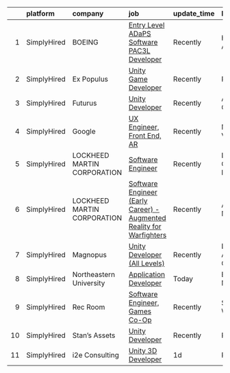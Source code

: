 

|    | platform    | company                     | job                                                                                                                                                                              | update_time   | location                  |
|---:|:------------|:----------------------------|:---------------------------------------------------------------------------------------------------------------------------------------------------------------------------------|:--------------|:--------------------------|
|  1 | SimplyHired | BOEING                      | [Entry Level ADaPS Software PAC3L Developer](https://www.simplyhired.com/job/vzZU3sgEK8k1BO55GWxu0SogtWZJ9Zi9HPRYXfkRs8fdHcp2eUBWqg?q=unity+developer)                           | Recently      | Huntsville, AL            |
|  2 | SimplyHired | Ex Populus                  | [Unity Game Developer](https://www.simplyhired.com/job/kixPF0Chv28ZsqivZGEdGm-8dLSw06Fi2pxSrWO6vE3z37Vvt7pKyQ?q=unity+developer)                                                 | Recently      | Remote                    |
|  3 | SimplyHired | Futurus                     | [Unity Developer](https://www.simplyhired.com/job/RyXOZNkAw3vAkgZw4JLhL9StE7Hjfr5gPi3g0rWJFVp9s8VpZ-IVJQ?q=unity+developer)                                                      | Recently      | Atlanta, GA               |
|  4 | SimplyHired | Google                      | [UX Engineer, Front End, AR](https://www.simplyhired.com/job/MT11ThdpkYChRJqs18_BxsUEdF4oC4xkXdi6tjG_Lsn5ngy6KI0Tuw?q=unity+developer)                                           | Recently      | Mountain View, CA         |
|  5 | SimplyHired | LOCKHEED MARTIN CORPORATION | [Software Engineer](https://www.simplyhired.com/job/DJ8bzG8Y46l4TLLZG3kH3R7UNfr6W6qaQqb-9hAbUzqecWYzb3aIPQ?q=unity+developer)                                                    | Recently      | Littleton, CO +1 location |
|  6 | SimplyHired | LOCKHEED MARTIN CORPORATION | [Software Engineer (Early Career) - Augmented Reality for Warfighters](https://www.simplyhired.com/job/SIwiTDUQIlj4P7SCKQt7aGB78UYMCSS03q14w0tnTgRn7-M-nkp9Fg?q=unity+developer) | Recently      | Andover, MA               |
|  7 | SimplyHired | Magnopus                    | [Unity Developer (All Levels)](https://www.simplyhired.com/job/vPypX05jFCjXy9ymS1tlMhP8Zpx81wwzBDbU2anSTS_WypcGgAQCYg?q=unity+developer)                                         | Recently      | Los Angeles, CA           |
|  8 | SimplyHired | Northeastern University     | [Application Developer](https://www.simplyhired.com/job/ODIZlluUq1YSPgbuo1GYANKEOH_4WJbasTJE0MJecrdEkHG_3p6G9w?q=unity+developer)                                                | Today         | Boston, MA                |
|  9 | SimplyHired | Rec Room                    | [Software Engineer, Games Co-Op](https://www.simplyhired.com/job/tsMnX4FORHtr_1HvCK7McBg0JLIlFwUtxMNJqMtlHuZiFyB6irYbUA?q=unity+developer)                                       | Recently      | Seattle, WA               |
| 10 | SimplyHired | Stan’s Assets               | [Unity Developer](https://www.simplyhired.com/job/vvkV08_0CTIqpt6iAKjl2incLTrTQzinKDZ85wrS6q8EIhMWhjptKg?q=unity+developer)                                                      | Recently      | Remote                    |
| 11 | SimplyHired | i2e Consulting              | [Unity 3D Developer](https://www.simplyhired.com/job/CU0ERh_y8LHB_UDTGXEUZbdN9dPcfm-bQYOR8ZlWsjmZZ1dutq414Q?q=unity+developer)                                                   | 1d            | Remote                    |